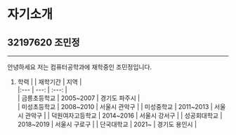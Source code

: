 
# 자기소개
## 32197620 조민정
---
안녕하세요  저는 컴퓨터공학과에 재학중인 조민정입니다. 
1. 학력
|                  | 재학기간                        | 지역           |  
|:--- | ---: | :---: |  
| 금릉초등학교            | 2005~2007          | 경기도 파주시 |  
| 미성초등학교        | 2008~2010            | 서울시 관악구 |
| 미성중학교 | 2011~2013 | 서울시 관악구 |
| 덕원여자고등학교 | 2014~2016 | 서울시 강서구 |
| 성공회대학교 | 2018~2019 | 서울시 구로구 |
| 단국대학교 | 2021~ | 경기도 용인시 |
